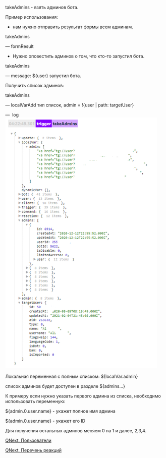 
takeAdmins - взять админов бота.



Пример использования:
* нам нужно отправить результат формы всем админам.

takeAdmins

— formResult
* Нужно оповестить админов о том, что кто-то запустил бота.

takeAdmins

— message: ${user} запустил бота.



Получить список админов:

takeAdmins

— localVarAdd тип список, admin = !{user | path: targetUser}

—  log
![](./1.png)

Локальная переменная с полным списком: ${localVar.admin}

список админов будет доступен в разделе ${admins...}

К примеру если нужно указать первого админа из списка, необходимо использовать переменную: 

${admin.0.user.name} - укажет полное имя админа

${admin.0.user.name} - укажет его ID

Для получения остальных админов меняем 0 на 1 и далее, 2,3,4.



[QNext. Пользователи](/ph/QNext-admin-users-about-05-27)

[QNext. Перечень реакций](/ph/QNext-admin-reaction-about-05-01)